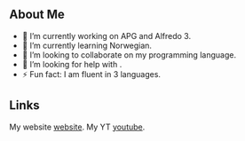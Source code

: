 ## About Me

- 🔭 I’m currently working on APG and Alfredo 3.
- 🌱 I’m currently learning Norwegian.
- 👯 I’m looking to collaborate on my programming language.
- 🤔 I’m looking for help with .
- ⚡ Fun fact: I am fluent in 3 languages.

## Links
My website [website].
My YT [youtube].

[website]:https://coderjazz.42web.io
[youtube]:https://youtube.com/channel/UCC8TqVZL3H7AUkdZhu6oD-A
